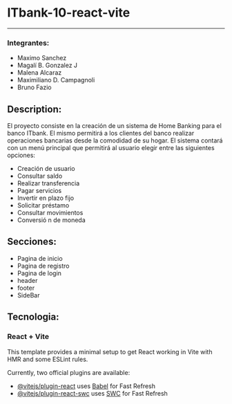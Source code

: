 # ITbank-10-react-vite
---
### Integrantes:
- Maximo Sanchez
- Magalí B. Gonzalez J
- Malena Alcaraz
- Maximiliano D. Campagnoli
- Bruno Fazio
## Description:
El proyecto consiste en la creación de un sistema de Home Banking para el banco ITbank. El mismo permitirá a los clientes del banco realizar operaciones bancarias desde la comodidad de su hogar. El sistema contará con un menú principal que permitirá al usuario elegir entre las siguientes opciones:
- Creación de usuario
- Consultar saldo
- Realizar transferencia
- Pagar servicios
- Invertir en plazo fijo
- Solicitar préstamo
- Consultar movimientos
- Conversió n de moneda

## Secciones:
- Pagina de inicio
- Pagina de registro
- Pagina de login
- header
- footer
- SideBar

## Tecnologia:
### React + Vite

This template provides a minimal setup to get React working in Vite with HMR and some ESLint rules.

Currently, two official plugins are available:

- [@vitejs/plugin-react](https://github.com/vitejs/vite-plugin-react/blob/main/packages/plugin-react/README.md) uses [Babel](https://babeljs.io/) for Fast Refresh
- [@vitejs/plugin-react-swc](https://github.com/vitejs/vite-plugin-react-swc) uses [SWC](https://swc.rs/) for Fast Refresh
